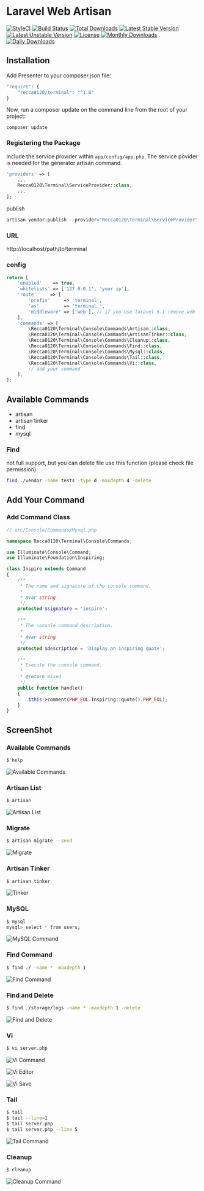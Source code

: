 # Laravel Web Artisan

[![StyleCI](https://styleci.io/repos/45892521/shield?style=flat)](https://styleci.io/repos/40661503)
[![Build Status](https://travis-ci.org/recca0120/laravel-terminal.svg)](https://travis-ci.org/recca0120/laravel-terminal)
[![Total Downloads](https://poser.pugx.org/recca0120/terminal/d/total.svg)](https://packagist.org/packages/recca0120/terminal)
[![Latest Stable Version](https://poser.pugx.org/recca0120/terminal/v/stable.svg)](https://packagist.org/packages/recca0120/terminal)
[![Latest Unstable Version](https://poser.pugx.org/recca0120/terminal/v/unstable.svg)](https://packagist.org/packages/recca0120/terminal)
[![License](https://poser.pugx.org/recca0120/terminal/license.svg)](https://packagist.org/packages/recca0120/terminal)
[![Monthly Downloads](https://poser.pugx.org/recca0120/terminal/d/monthly)](https://packagist.org/packages/recca0120/terminal)
[![Daily Downloads](https://poser.pugx.org/recca0120/terminal/d/daily)](https://packagist.org/packages/recca0120/terminal)


## Installation

Add Presenter to your composer.json file:

```js
"require": {
    "recca0120/terminal": "^1.6"
}
```
Now, run a composer update on the command line from the root of your project:

```
composer update
```

### Registering the Package

Include the service provider within `app/config/app.php`. The service povider is needed for the generator artisan command.

```php
'providers' => [
    ...
    Recca0120\Terminal\ServiceProvider::class,
    ...
];
```

publish

```php
artisan vendor:publish --provider="Recca0120\Terminal\ServiceProvider"
```


### URL

http://localhost/path/to/terminal

### config

```php
return [
    'enabled'    => true,
    'whitelists' => ['127.0.0.1', 'your ip'],
    'route'     => [
        'prefix'     => 'terminal',
        'as'         => 'terminal.',
        'middleware' => ['web'], // if you use laravel 5.1 remove web
    ],
    'commands' => [
        \Recca0120\Terminal\Console\Commands\Artisan::class,
        \Recca0120\Terminal\Console\Commands\ArtisanTinker::class,
        \Recca0120\Terminal\Console\Commands\Cleanup::class,
        \Recca0120\Terminal\Console\Commands\Find::class,
        \Recca0120\Terminal\Console\Commands\Mysql::class,
        \Recca0120\Terminal\Console\Commands\Tail::class,
        \Recca0120\Terminal\Console\Commands\Vi::class,
        // add your command
    ],
];

```

## Available Commands

*   artisan
*   artisan tinker
*   find
*   mysql

### Find

not full support, but you can delete file use this function (please check file permission)

```bash
find ./vendor -name tests -type d -maxdepth 4 -delete
```

## Add Your Command

### Add Command Class
```php
// src/Console/Commands/Mysql.php

namespace Recca0120\Terminal\Console\Commands;

use Illuminate\Console\Command;
use Illuminate\Foundation\Inspiring;

class Inspire extends Command
{
    /**
     * The name and signature of the console command.
     *
     * @var string
     */
    protected $signature = 'inspire';

    /**
     * The console command description.
     *
     * @var string
     */
    protected $description = 'Display an inspiring quote';

    /**
     * Execute the console command.
     *
     * @return mixed
     */
    public function handle()
    {
        $this->comment(PHP_EOL.Inspiring::quote().PHP_EOL);
    }
}
```

## ScreenShot

### Available Commands
```bash
$ help
```
![Available Commands](https://cdn.rawgit.com/recca0120/terminal/master/screenshots/available-commands.png)

### Artisan List
```bash
$ artisan
```
![Artisan List](https://cdn.rawgit.com/recca0120/terminal/master/screenshots/artisan-list.png)

### Migrate
```bash
$ artisan migrate --seed
```
![Migrate](https://cdn.rawgit.com/recca0120/terminal/master/screenshots/artisan-migrate.png)

### Artisan Tinker
```bash
$ artisan tinker
```
![Tinker](https://cdn.rawgit.com/recca0120/terminal/master/screenshots/artisan-tinker.png)

### MySQL
```bash
$ mysql
mysql> select * from users;
```
![MySQL Command](https://cdn.rawgit.com/recca0120/terminal/master/screenshots/mysql-command.png)

### Find Command
```bash
$ find ./ -name * -maxdepth 1
```
![Find Command](https://cdn.rawgit.com/recca0120/terminal/master/screenshots/find-command.png)

### Find and Delete
```bash
$ find ./storage/logs -name * -maxdepth 1 -delete
```
![Find and Delete](https://cdn.rawgit.com/recca0120/terminal/master/screenshots/find-and-delete.png)

### Vi
```bash
$ vi server.php
```
![Vi Command](https://cdn.rawgit.com/recca0120/terminal/master/screenshots/vi-command.png)

![Vi Editor](https://cdn.rawgit.com/recca0120/terminal/master/screenshots/vi-editor.png)

![Vi Save](https://cdn.rawgit.com/recca0120/terminal/master/screenshots/vi-save.png)

### Tail
```bash
$ tail
$ tail --line=1
$ tail server.php
$ tail server.php --line 5
```
![Tail Command](https://cdn.rawgit.com/recca0120/terminal/master/screenshots/tail-command.png)


### Cleanup
```bash
$ cleanup
```
![Cleanup Command](https://cdn.rawgit.com/recca0120/terminal/master/screenshots/cleanup-command.png)
